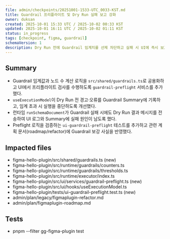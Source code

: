 ```yaml
---
file: admin/checkpoints/20251001-1533-UTC_0033-KST.md
title: Guardrail 프리플라이트 및 Dry Run 실패 보고 강화
owner: duksan
created: 2025-10-01 15:33 UTC / 2025-10-02 00:33 KST
updated: 2025-10-01 16:11 UTC / 2025-10-02 01:11 KST
status: in_progress
tags: [checkpoint, figma, guardrail]
schemaVersion: 1
description: Dry Run 전에 Guardrail 임계치를 선제 차단하고 실패 시 UI에 즉시 보고가 남도록 런타임/스토어를 조정했다.
---
```


## Summary

- Guardrail 임계값과 노드 수 계산 로직을 `src/shared/guardrails.ts`로 공용화하고 UI에서 프리플라이트 검사를 수행하도록 `guardrail-preflight` 서비스를 추가했다.
- `useExecutionModel`이 Dry Run 전 경고·오류를 Guardrail Summary에 기록하고, 임계 초과 시 실행을 중단하도록 개선했다.
- 런타임 `runSchemaDocument`가 Guardrail 실패 시에도 Dry Run 결과 메시지를 전송하여 UI 로그와 Summary에 실패 원인이 남도록 했다.
- Preflight 로직을 검증하는 `ui-guardrail-preflight` 테스트를 추가하고 관련 계획 문서(roadmap/refactor)에 Guardrail 보강 사실을 반영했다.

## Impacted files

- figma-hello-plugin/src/shared/guardrails.ts (new)
- figma-hello-plugin/src/runtime/guardrails/counters.ts
- figma-hello-plugin/src/runtime/guardrails/thresholds.ts
- figma-hello-plugin/src/runtime/executor/index.ts
- figma-hello-plugin/src/ui/services/guardrail-preflight.ts (new)
- figma-hello-plugin/src/ui/hooks/useExecutionModel.ts
- figma-hello-plugin/tests/ui-guardrail-preflight.test.ts (new)
- admin/plan/legacy/figmaplugin-refactor.md
- admin/plan/figmaplugin-roadmap.md

## Tests

- pnpm --filter gg-figma-plugin test
